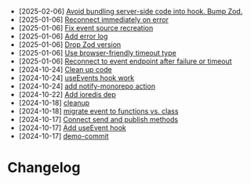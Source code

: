 - [2025-02-06] [Avoid bundling server-side code into hook. Bump Zod.](https://github.com/RubricLab/events/commit/d81503d74154983bfa2f9d6b2a04cddaf569d36b)
- [2025-01-06] [Reconnect immediately on error](https://github.com/RubricLab/events/commit/92bdcca1192966681afa0411f89c001bc9d6684a)
- [2025-01-06] [Fix event source recreation](https://github.com/RubricLab/events/commit/fe2eecd1044bd62c6b585ec0da170c2b2f076194)
- [2025-01-06] [Add error log](https://github.com/RubricLab/events/commit/ddc3710d64c57c8396b262c479a11e06ac7a2c75)
- [2025-01-06] [Drop Zod version](https://github.com/RubricLab/events/commit/9a7941f9b63ef530410fbc49d60fe6b4e7faa6d8)
- [2025-01-06] [Use browser-friendly timeout type](https://github.com/RubricLab/events/commit/12542ba319de946b825e703a5c1f6a3903a2402c)
- [2025-01-06] [Reconnect to event endpoint after failure or timeout](https://github.com/RubricLab/events/commit/04b943be5d413d3e3d7c8316a794c1a69e0f6627)
- [2024-10-24] [Clean up code](https://github.com/RubricLab/events/commit/1779a672ef8a5771e4b77e62e7c3ba49b985c375)
- [2024-10-24] [useEvents hook work](https://github.com/RubricLab/events/commit/13bc06d3e26fd6d374b66bf95c43253471f3c925)
- [2024-10-24] [add notify-monorepo action](https://github.com/RubricLab/events/commit/58b8bb61af0a633d7f36d5aa78f9f26bec076bc2)
- [2024-10-22] [Add ioredis dep](https://github.com/RubricLab/events/commit/37850e8e16a8127c92d7340ff3a3ca7ae6b8c1fe)
- [2024-10-18] [cleanup](https://github.com/RubricLab/events/commit/2bda73ee524180ead7b55f3c7ee367da9f095c65)
- [2024-10-18] [migrate event to functions vs. class](https://github.com/RubricLab/events/commit/5be674bb0013563b2c897742e676d6a059318dec)
- [2024-10-17] [Connect send and publish methods](https://github.com/RubricLab/events/commit/417145ada1f17d31be2a5f4f962badb662be601f)
- [2024-10-17] [Add useEvent hook](https://github.com/RubricLab/events/commit/d73ace219e6efd841ae811c91fc1543e32c5e2f9)
- [2024-10-17] [demo-commit](https://github.com/RubricLab/events/commit/816cea8d14674a7120242d9ea29b5611dad28be9)
# Changelog

